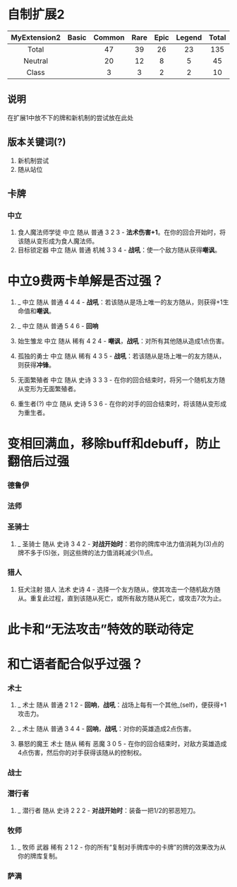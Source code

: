 # 自制扩展2

|MyExtension2|Basic  |Common |Rare   |Epic   |Legend |Total  |
|:----------:|:-----:|:-----:|:-----:|:-----:|:-----:|:-----:|
|Total       |       |47     |39     |26     |23     |135    |
|Neutral     |       |20     |12     |8      |5      |45     |
|Class       |       |3      |3      |2      |2      |10     |

## 说明

在扩展1中放不下的牌和新机制的尝试放在此处

## 版本关键词(?)

1. 新机制尝试
2. 随从站位

## 卡牌

### 中立

1. 食人魔法师学徒 中立 随从 普通 3 2 3 - **法术伤害+1**。在你的回合开始时，将该随从变形成为食人魔法师。
1. 目标锁定器 中立 随从 普通 机械 3 3 4 - **战吼**：使一个敌方随从获得**嘲讽**。
 # 中立9费两卡单解是否过强？
1. _ 中立 随从 普通 4 4 4 - **战吼**：若该随从是场上唯一的友方随从，则获得+1生命值和**嘲讽**。
1. _ 中立 随从 普通 5 4 6 - **回响**

1. 始生雏龙 中立 随从 稀有 4 2 4 - **嘲讽**，**战吼**：对所有其他随从造成1点伤害。
1. 孤独的勇士 中立 随从 稀有 4 3 5 - **战吼**：若该随从是场上唯一的友方随从，则获得**冲锋**。

1. 无面繁殖者 中立 随从 史诗 3 3 3 - 在你的回合结束时，将另一个随机友方随从变形为无面繁殖者。
1. 重生者(?) 中立 随从 史诗 5 3 6 - 在你的对手的回合结束时，将该随从变形成为重生者。
 # 变相回满血，移除buff和debuff，防止翻倍后过强

### 德鲁伊

### 法师

### 圣骑士

1. _ 圣骑士 随从 史诗 3 4 2 - **对战开始时**：若你的牌库中法力值消耗为(3)点的牌不多于(5)张，则这些牌的法力值消耗减少(1)点。

### 猎人

1. 狂犬注射 猎人 法术 史诗 4 - 选择一个友方随从，使其攻击一个随机敌方随从。重复此过程，直到该随从死亡，或所有敌方随从死亡，或攻击7次为止。
 # 此卡和“无法攻击”特效的联动待定
 # 和亡语者配合似乎过强？

### 术士

1. _ 术士 随从 普通 2 1 2 - **回响**，**战吼**：战场上每有一个其他_(self)，便获得+1攻击力。
1. _ 术士 随从 普通 3 4 4 - **回响**，**战吼**：对你的英雄造成2点伤害。

1. 暴怒的魔王 术士 随从 稀有 恶魔 3 0 5 - 在你的回合结束时，对敌方英雄造成4点伤害，然后你的对手获得该随从的控制权。

### 战士

### 潜行者

1. _ 潜行者 随从 史诗 2 2 2 - **对战开始时**：装备一把1/2的邪恶短刀。

### 牧师

1. _ 牧师 武器 稀有 2 1 2 - 你的所有“复制对手牌库中的卡牌”的牌的效果改为从你的牌库复制。

### 萨满
